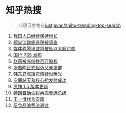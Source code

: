 # 知乎热搜

> 此项目参考自[justjavac/zhihu-trending-top-search](https://github.com/justjavac/zhihu-trending-top-search/blob/main/utils.ts)

<!-- BEGIN -->
  <!-- 最后更新时间:Fri Apr 30 2021 06:14:42 GMT+0000 (Coordinated Universal Time) -->
  1. [我国人口继续保持增长](https://www.zhihu.com/search?q=人口普查)
1. [郑爽涉嫌偷逃税被调查](https://www.zhihu.com/search?q=郑爽被调查)
1. [媒体称腾讯或将被处以大额罚款](https://www.zhihu.com/search?q=腾讯被罚款)
1. [国行 PS5 发布](https://www.zhihu.com/search?q=ps5国行)
1. [赵薇被冻结数百万股权](https://www.zhihu.com/search?q=赵薇)
1. [张若昀正式起诉父亲张健](https://www.zhihu.com/search?q=张若昀)
1. [韩东君陈瑶恋情疑似曝光](https://www.zhihu.com/search?q=韩东君陈瑶)
1. [空间站天和核心舱发射成功](https://www.zhihu.com/search?q=中国空间站)
1. [原神 1.5 版本更新](https://www.zhihu.com/search?q=原神)
1. [特朗普确认将再次参选总统](https://www.zhihu.com/search?q=特朗普)
1. [王一博代言安踏](https://www.zhihu.com/search?q=王一博代言安踏)
1. [反食品浪费法通过](https://www.zhihu.com/search?q=反食品浪费法)
  <!-- END -->